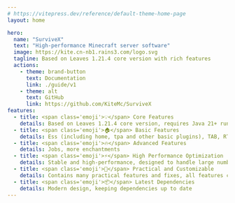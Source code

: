 ```yaml
---
# https://vitepress.dev/reference/default-theme-home-page
layout: home

hero:
  name: "SurviveX"
  text: "High-performance Minecraft server software"
  image: https://kite.cn-nb1.rains3.com/logo.svg
  tagline: Based on Leaves 1.21.4 core version with rich features
  actions:
    - theme: brand-button
      text: Documentation
      link: ./guide/v1
    - theme: alt
      text: GitHub
      link: https://github.com/KiteMc/SurviveX
features:
  - title: <span class='emoji'>💡</span> Core Features
    details: Based on Leaves 1.21.4 core version, requires Java 21+ runtime environment, provides rich features
  - title: <span class='emoji'>🏠</span> Basic Features
    details: Ess (including home, tpa and other basic plugins), TAB, RTP, MOTD, login, economy, land claims, menus, skins, permissions, fake players, cross-version, placeholders, preloading, world management, chest shops, sleep time management
  - title: <span class='emoji'>🔥</span> Advanced Features
    details: Jobs, more enchantments
  - title: <span class='emoji'>⚡</span> High Performance Optimization
    details: Stable and high-performance, designed to handle large numbers of players
  - title: <span class='emoji'>🧬</span> Practical and Customizable
    details: Contains many practical features and fixes, all features can be customized in configuration
  - title: <span class='emoji'>📦</span> Latest Dependencies
    details: Modern design, keeping dependencies up to date
---
```


